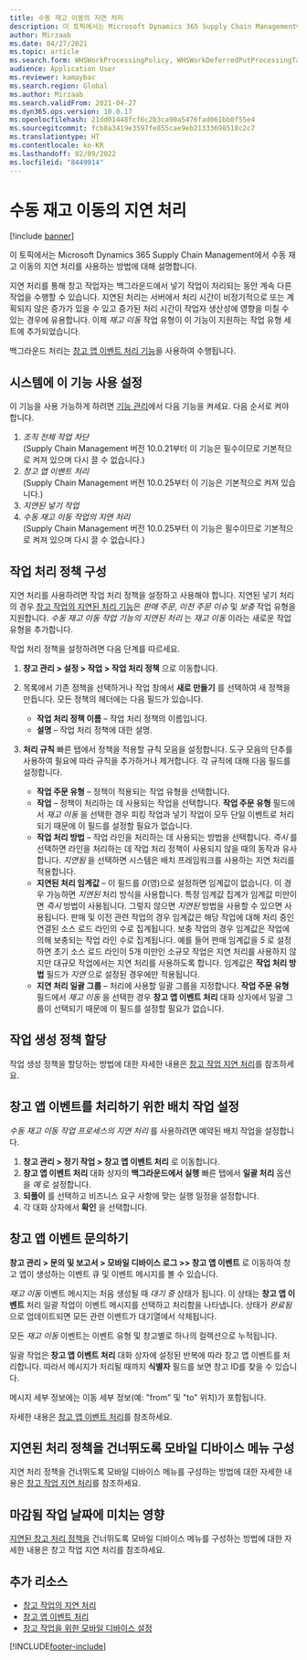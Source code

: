 ```yaml
---
title: 수동 재고 이동의 지연 처리
description: 이 토픽에서는 Microsoft Dynamics 365 Supply Chain Management에서 수동 재고 이동의 지연 처리를 사용하는 방법에 대해 설명합니다.
author: Mirzaab
ms.date: 04/27/2021
ms.topic: article
ms.search.form: WHSWorkProcessingPolicy, WHSWorkDeferredPutProcessingTask
audience: Application User
ms.reviewer: kamaybac
ms.search.region: Global
ms.author: Mirzaab
ms.search.validFrom: 2021-04-27
ms.dyn365.ops.version: 10.0.17
ms.openlocfilehash: 21dd01448fcf6c2b3ca90a5476fad061bb0f55e4
ms.sourcegitcommit: fcb8a3419e3597fe855cae9eb21333698518c2c7
ms.translationtype: HT
ms.contentlocale: ko-KR
ms.lasthandoff: 02/09/2022
ms.locfileid: "8449914"
---
```

# <a name="deferred-processing-of-manual-inventory-movement"></a>수동 재고 이동의 지연 처리

[!include [banner](../includes/banner.md)]

이 토픽에서는 Microsoft Dynamics 365 Supply Chain Management에서 수동 재고 이동의 지연 처리를 사용하는 방법에 대해 설명합니다.

지연 처리를 통해 창고 작업자는 백그라운드에서 넣기 작업이 처리되는 동안 계속 다른 작업을 수행할 수 있습니다. 지연된 처리는 서버에서 처리 시간이 비정기적으로 또는 계획되지 않은 증가가 있을 수 있고 증가된 처리 시간이 작업자 생산성에 영향을 미칠 수 있는 경우에 유용합니다. 이제 *재고 이동* 작업 유형이 이 기능이 지원하는 작업 유형 세트에 추가되었습니다.

백그라운드 처리는 [창고 앱 이벤트 처리 기능](warehouse-app-events.md)을 사용하여 수행됩니다.

## <a name="turn-on-this-feature-for-your-system"></a>시스템에 이 기능 사용 설정

이 기능을 사용 가능하게 하려면 [기능 관리](../../fin-ops-core/fin-ops/get-started/feature-management/feature-management-overview.md)에서 다음 기능을 켜세요. 다음 순서로 켜야 합니다.

1. *조직 전체 작업 차단*<br>(Supply Chain Management 버전 10.0.21부터 이 기능은 필수이므로 기본적으로 켜져 있으며 다시 끌 수 없습니다.)
1. *창고 앱 이벤트 처리*<br>(Supply Chain Management 버전 10.0.25부터 이 기능은 기본적으로 켜져 있습니다.)
1. *지연된 넣기 작업*
1. *수동 재고 이동 작업의 지연 처리*<br>(Supply Chain Management 버전 10.0.25부터 이 기능은 필수이므로 기본적으로 켜져 있으며 다시 끌 수 없습니다.)

## <a name="configure-the-work-processing-policies"></a>작업 처리 정책 구성

지연 처리를 사용하려면 작업 처리 정책을 설정하고 사용해야 합니다. 지연된 넣기 처리의 경우 [창고 작업의 지연된 처리 기능](deferred-put.md)은 *판매 주문*, *이전 주문 이슈* 및 *보충* 작업 유형을 지원합니다. *수동 재고 이동 작업 기능의 지연된 처리* 는 *재고 이동* 이라는 새로운 작업 유형을 추가합니다.

작업 처리 정책을 설정하려면 다음 단계를 따르세요.

1. **창고 관리 \> 설정 \> 작업 \> 작업 처리 정책** 으로 이동합니다.
1. 목록에서 기존 정책을 선택하거나 작업 창에서 **새로 만들기** 를 선택하여 새 정책을 만듭니다. 모든 정책의 헤더에는 다음 필드가 있습니다.

    - **작업 처리 정책 이름** – 작업 처리 정책의 이름입니다.
    - **설명** – 작업 처리 정책에 대한 설명.

1. **처리 규칙** 빠른 탭에서 정책을 적용할 규칙 모음을 설정합니다. 도구 모음의 단추를 사용하여 필요에 따라 규칙을 추가하거나 제거합니다. 각 규칙에 대해 다음 필드를 설정합니다.

    - **작업 주문 유형** – 정책이 적용되는 작업 유형을 선택합니다.
    - **작업** – 정책이 처리하는 데 사용되는 작업을 선택합니다. **작업 주문 유형** 필드에서 *재고 이동* 을 선택한 경우 피킹 작업과 넣기 작업이 모두 단일 이벤트로 처리되기 때문에 이 필드를 설정할 필요가 없습니다.
    - **작업 처리 방법** – 작업 라인을 처리하는 데 사용되는 방법을 선택합니다. *즉시* 를 선택하면 라인을 처리하는 데 작업 처리 정책이 사용되지 않을 때의 동작과 유사합니다. *지연됨* 을 선택하면 시스템은 배치 프레임워크를 사용하는 지연 처리를 적용합니다.
    - **지연된 처리 임계값** – 이 필드를 *0*(영)으로 설정하면 임계값이 없습니다. 이 경우 가능하면 *지연된* 처리 방식을 사용합니다. 특정 임계값 집계가 임계값 미만이면 *즉시* 방법이 사용됩니다. 그렇지 않으면 *지연된* 방법을 사용할 수 있으면 사용됩니다. 판매 및 이전 관련 작업의 경우 임계값은 해당 작업에 대해 처리 중인 연결된 소스 로드 라인의 수로 집계됩니다. 보충 작업의 경우 임계값은 작업에 의해 보충되는 작업 라인 수로 집계됩니다. 예를 들어 판매 임계값을 *5* 로 설정하면 초기 소스 로드 라인이 5개 미만인 소규모 작업은 지연 처리를 사용하지 않지만 대규모 작업에서는 지연 처리를 사용하도록 합니다. 임계값은 **작업 처리 방법** 필드가 *지연* 으로 설정된 경우에만 적용됩니다.
    - **지연 처리 일괄 그룹** – 처리에 사용할 일괄 그룹을 지정합니다. **작업 주문 유형** 필드에서 *재고 이동* 을 선택한 경우 **창고 앱 이벤트 처리** 대화 상자에서 일괄 그룹이 선택되기 때문에 이 필드를 설정할 필요가 없습니다.

## <a name="assign-the-work-creation-policy"></a>작업 생성 정책 할당

작업 생성 정책을 할당하는 방법에 대한 자세한 내용은 [창고 작업 지연 처리](deferred-put.md)를 참조하세요.

## <a name="set-up-a-batch-job-to-process-warehouse-app-events"></a>창고 앱 이벤트를 처리하기 위한 배치 작업 설정

*수동 재고 이동 작업 프로세스의 지연 처리* 를 사용하려면 예약된 배치 작업을 설정합니다.

1. **창고 관리 \> 정기 작업 \> 창고 앱 이벤트 처리** 로 이동합니다.
1. **창고 앱 이벤트 처리** 대화 상자의 **백그라운드에서 실행** 빠른 탭에서 **일괄 처리** 옵션을 *예* 로 설정합니다.
1. **되풀이** 를 선택하고 비즈니스 요구 사항에 맞는 실행 일정을 설정합니다.
1. 각 대화 상자에서 **확인** 을 선택합니다.

## <a name="inquire-about-the-warehouse-app-events"></a>창고 앱 이벤트 문의하기

**창고 관리 \> 문의 및 보고서 \> 모바일 디바이스 로그 \>> 창고 앱 이벤트** 로 이동하여 창고 앱이 생성하는 이벤트 큐 및 이벤트 메시지를 볼 수 있습니다.

*재고 이동* 이벤트 메시지는 처음 생성될 때 *대기 중* 상태가 됩니다. 이 상태는 **창고 앱 이벤트** 처리 일괄 작업이 이벤트 메시지를 선택하고 처리함을 나타냅니다. 상태가 *완료됨* 으로 업데이트되면 모든 관련 이벤트가 대기열에서 삭제됩니다.

모든 *재고 이동* 이벤트는 이벤트 유형 및 창고별로 하나의 컬렉션으로 누적됩니다.

일괄 작업은 **창고 앱 이벤트 처리** 대화 상자에 설정된 반복에 따라 창고 앱 이벤트를 처리합니다. 따라서 메시지가 처리될 때까지 **식별자** 필드를 보면 창고 ID를 찾을 수 있습니다.

메시지 세부 정보에는 이동 세부 정보(예: "from" 및 "to" 위치)가 포함됩니다.

자세한 내용은 [창고 앱 이벤트 처리](warehouse-app-events.md)를 참조하세요.

## <a name="configure-the-mobile-device-menu-to-skip-the-deferred-processing-policy"></a>지연된 처리 정책을 건너뛰도록 모바일 디바이스 메뉴 구성

지연 처리 정책을 건너뛰도록 모바일 디바이스 메뉴를 구성하는 방법에 대한 자세한 내용은 [창고 작업 지연 처리](deferred-put.md)를 참조하세요.

## <a name="impact-on-closed-work-dates"></a>마감됨 작업 날짜에 미치는 영향

[지연된 창고 처리 정책을](deferred-put.md) 건너뛰도록 모바일 디바이스 메뉴를 구성하는 방법에 대한 자세한 내용은 창고 작업 지연 처리를 참조하세요.

## <a name="additional-resources"></a>추가 리소스

- [창고 작업의 지연 처리](deferred-put.md)
- [창고 앱 이벤트 처리](warehouse-app-events.md)
- [창고 작업을 위한 모바일 디바이스 설정](configure-mobile-devices-warehouse.md)

[!INCLUDE[footer-include](../../includes/footer-banner.md)]
